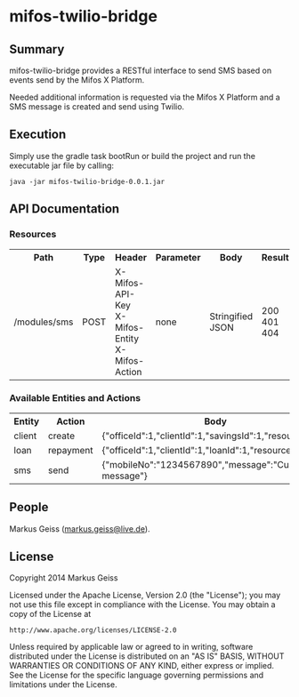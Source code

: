 # mifos-twilio-bridge #

## Summary ##
mifos-twilio-bridge provides a RESTful interface to send SMS based on
events send by the Mifos X Platform.

Needed additional information is requested via the Mifos X Platform and
a SMS message is created and send using Twilio.

## Execution ##
Simply use the gradle task bootRun or build the project and run the
executable jar file by calling:

    java -jar mifos-twilio-bridge-0.0.1.jar

## API Documentation ##

### Resources ###

<table>
    <tr>
        <th>Path</th>
        <th>Type</th>
        <th>Header</th>
        <th>Parameter</th>
        <th>Body</th>
        <th>Result</th>
    </tr>
    <tr>
        <td>/modules/sms</td>
        <td>POST</td>
        <td>X-Mifos-API-Key<br>X-Mifos-Entity<br>X-Mifos-Action</td>
        <td>none</td>
        <td>Stringified JSON</td>
        <td>200<br>401<br>404</td>
    </tr>
</table>

### Available Entities and Actions ###

<table>
    <tr>
        <th>Entity</th>
        <th>Action</th>
        <th>Body</th>
    </tr>
    <tr>
        <td>client</td>
        <td>create</td>
        <td>{"officeId":1,"clientId":1,"savingsId":1,"resourceId":1}</td>
    </tr>
    <tr>
        <td>loan</td>
        <td>repayment</td>
        <td>{"officeId":1,"clientId":1,"loanId":1,"resourceId":1}</td>
    </tr>
    <tr>
        <td>sms</td>
        <td>send</td>
        <td>{"mobileNo":"1234567890","message":"Custom message"}</td>
    </tr>
</table>

## People ##
Markus Geiss (markus.geiss@live.de).

## License ##
Copyright 2014 Markus Geiss

Licensed under the Apache License, Version 2.0 (the "License");
you may not use this file except in compliance with the License.
You may obtain a copy of the License at

    http://www.apache.org/licenses/LICENSE-2.0

Unless required by applicable law or agreed to in writing, software
distributed under the License is distributed on an "AS IS" BASIS,
WITHOUT WARRANTIES OR CONDITIONS OF ANY KIND, either express or implied.
See the License for the specific language governing permissions and
limitations under the License.
